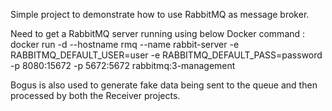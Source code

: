 Simple project to demonstrate how to use RabbitMQ as message broker.

Need to get a RabbitMQ server running using below Docker command :
docker run -d --hostname rmq --name rabbit-server -e RABBITMQ_DEFAULT_USER=user -e RABBITMQ_DEFAULT_PASS=password -p 8080:15672 -p 5672:5672 rabbitmq:3-management

Bogus is also used to generate fake data being sent to the queue and then processed by both the Receiver projects.
